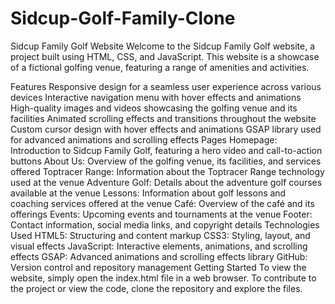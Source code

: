 # Sidcup-Golf-Family-Clone
Sidcup Family Golf Website
Welcome to the Sidcup Family Golf website, a project built using HTML, CSS, and JavaScript. This website is a showcase of a fictional golfing venue, featuring a range of amenities and activities.

Features
Responsive design for a seamless user experience across various devices
Interactive navigation menu with hover effects and animations
High-quality images and videos showcasing the golfing venue and its facilities
Animated scrolling effects and transitions throughout the website
Custom cursor design with hover effects and animations
GSAP library used for advanced animations and scrolling effects
Pages
Homepage: Introduction to Sidcup Family Golf, featuring a hero video and call-to-action buttons
About Us: Overview of the golfing venue, its facilities, and services offered
Toptracer Range: Information about the Toptracer Range technology used at the venue
Adventure Golf: Details about the adventure golf courses available at the venue
Lessons: Information about golf lessons and coaching services offered at the venue
Café: Overview of the café and its offerings
Events: Upcoming events and tournaments at the venue
Footer: Contact information, social media links, and copyright details
Technologies Used
HTML5: Structuring and content markup
CSS3: Styling, layout, and visual effects
JavaScript: Interactive elements, animations, and scrolling effects
GSAP: Advanced animations and scrolling effects library
GitHub: Version control and repository management
Getting Started
To view the website, simply open the index.html file in a web browser. To contribute to the project or view the code, clone the repository and explore the files.



